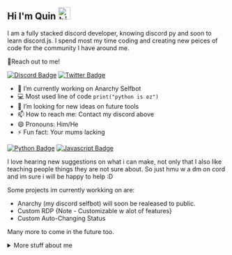 ## Hi I'm Quin <img src="https://user-images.githubusercontent.com/1303154/88677602-1635ba80-d120-11ea-84d8-d263ba5fc3c0.gif" width="28px" alt="hi">

I am a fully stacked discord developer, knowing discord py and soon to learn discord.js. I spend most my time coding and creating new peices of code for the community I have around me.

:incoming_envelope:Reach out to me!

[![Discord Badge](https://img.shields.io/badge/-quin9999-5865F2?style=flat&labelColor=5865F2&logo=discord&logoColor=white)](#) [![Twitter Badge](https://img.shields.io/badge/-@quin4dev-1ca0f1?style=flat&labelColor=1ca0f1&logo=twitter&logoColor=white)](#)

- 🔭 I’m currently working on Anarchy Selfbot
- :computer: Most used line of code `print("python is ez")`
- 🤔 I’m looking for new ideas on future tools
- 📫 How to reach me: Contact my discord above
- 😄 Pronouns: Him/He
- ⚡ Fun fact: Your mums lacking 

<!-- TODO: Make technologies links takes you to repositories -->

[![Python Badge](https://img.shields.io/badge/-Python-336E9E?style=for-the-badge&labelColor=black&logo=python&logoColor=336E9E)](#) [![Javascript Badge](https://img.shields.io/badge/-Javascript-555588?style=for-the-badge&labelColor=black&logo=javascript&logoColor=555588)](#)

I love hearing new suggestions on what i can make, not only that I also like teaching people things they are not sure about. So just hmu w a dm on cord and im sure i will be happy to help :D
  
Some projects im currently workking on are:
  
- Anarchy (my discord selfbot) will soon be realeased to public.
- Custom RDP {Note - Customizable w alot of features}
- Custom Auto-Changing Status

Many more to come in the future too.

<details>
<summary>
  More stuff about me
</summary>

<br >

### Coding Stats

<!--START_SECTION:waka-->
```text
Python   10 mins         █████████████████████████   100.00 % 
```
<!--END_SECTION:waka-->

### Github Stats

[![Anurag's GitHub stats](https://github-readme-stats.vercel.app/api?username=quin9999&hide=contribs,prs&theme=tokyonight)](https://github.com/anuraghazra/github-readme-stats)


